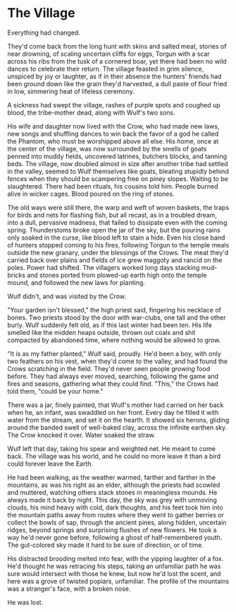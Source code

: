 # The Village

Everything had changed.

They'd come back from the long hunt with skins and salted meat, stories of near drowning, of scaling uncertain cliffs for eggs, Torgun with a scar across his ribs from the tusk of a cornered boar, yet there had been no wild dances to celebrate their return. The village feasted in grim silence, unspiced by joy or laughter, as if in their absence the hunters' friends had been ground down like the grain they'd harvested, a dull paste of flour fried in low, simmering heat of lifeless ceremony.

A sickness had swept the village, rashes of purple spots and coughed up blood, the tribe-mother dead, along with Wulf's two sons.

His wife and daughter now lived with the Crow, who had made new laws, new songs and shuffling dances to win back the favor of a god he called the Phantom, who must be worshipped above all else. His home, once at the center of the village, was now surrounded by the smells of goats penned into muddy fields, uncovered latrines, butchers blocks, and tanning beds. The village, now doubled almost in size after another tribe had settled in the valley, seemed to Wulf themselves like goats, bleating stupidly behind fences when they should be scampering free on piney slopes. Waiting to be slaughtered. There had been rituals, his cousins told him. People burned alive in wicker cages. Blood poured on the ring of stones.

The old ways were still there, the warp and weft of woven baskets, the traps for birds and nets for flashing fish, but all recast, as in a troubled dream, into a dull, pervasive madness, that failed to dissipate even with the coming spring. Thunderstoms broke open the jar of the sky, but the pouring rains only soaked in the curse, like blood left to stain a hide. Even his close band of hunters stopped coming to his fires, following Torgun to the temple meals outside the new granary, under the blessings of the Crows. The meat they'd carried back over plains and fields of ice grew maggoty and rancid on the poles. Power had shifted. The villagers worked long days stacking mud-bricks and stones ported from plowed-up earth high onto the temple mound, and followed the new laws for planting.

Wulf didn't, and was visited by the Crow.

"Your garden isn't blessed," the high priest said, fingering his necklace of bones. Two priests stood by the door with war-clubs, one tall and the other burly. Wulf suddenly felt old, as if this last winter had been ten. His life smelled like the midden heaps outside, thrown out coals and shit compacted by abandoned time, where nothing would be allowed to grow.

"It is as my father planted," Wulf said, proudly. He'd been a boy, with only two feathers on his vest, when they'd come to the valley, and had found the Crows scratching in the field. They'd never seen people *growing* food before. They had always ever moved, searching, following the game and fires and seasons, gathering what they could find. "This," the Crows had told them, "could be your home."

There was a jar, finely painted, that Wulf's mother had carried on her back when he, an infant, was swaddled on her front. Every day he filled it with water from the stream, and set it on the hearth. It showed six herons, gliding around the banded swell of well-baked clay, across the infinite earthen sky. The Crow knocked it over. Water soaked the straw.

Wulf left that day, taking his spear and weighted net. He meant to come back. The village was his world, and he could no more leave it than a bird could forever leave the Earth.

He had been walking, as the weather warmed, farther and farther in the mountains, as was his right as an elder, although the priests had scowled and muttered, watching others stack stones in meaningless mounds. He always made it back by night. This day, the sky was grey with unmoving clouds, his mind heavy with cold, dark thoughts, and his feet took him into the mountain paths away from routes where they went to gather berries or collect the bowls of sap, through the ancient pines, along hidden, uncertain ridges, beyond springs and surprising flushes of new flowers. He took a way he'd never gone before, following a ghost of half-remembered youth. The gut-colored sky made it hard to be sure of direction, or of time.

His distracted brooding melted into fear, with the yipping laughter of a fox. He'd thought he was retracing his steps, taking an unfamiliar path he was sure would intersect with those he knew, but now he'd lost the scent, and here was a grove of twisted poplars, unfamiliar. The profile of the mountains was a stranger's face, with a broken nose.

He was lost.
